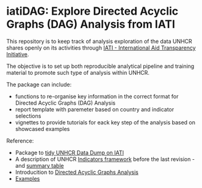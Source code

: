 # iatiDAG: Explore Directed Acyclic Graphs (DAG) Analysis from IATI


This repository is to keep track of analysis exploration of the data UNHCR shares openly on its activities through [IATI - International Aid Transparency Initiative](https://reporting.unhcr.org/iati). 

The objective is to set up both reproducible analytical pipeline and training material to promote such type of analysis within UNHCR.

The package can include:

 * functions to re-organise key information in the correct format for Directed Acyclic Graphs (DAG) Analysis
 * report template with paremeter based on country and indicator selections
 * vignettes to provide tutorials for eack key step of the analysis based on showcased examples


Reference:
  * Package to [tidy UNHCR Data Dump on IATI](https://unhcr-americas.github.io/iati/docs/)
  * A description of UNHCR [Indicators framework](https://www.unhcr.org/40eaa9804.pdf) before the last revision - and [summary table](https://cms.emergency.unhcr.org/documents/11982/52631/UNHCR%E2%80%99s+Results+Framework++%28English%29/eaa92b3f-84a0-4f68-a081-43148ebba3bb)
  * Introducition to [Directed Acyclic Graphs Analysis](https://evalf21.classes.andrewheiss.com/content/04-content/)
  * [Examples](https://evalf21.classes.andrewheiss.com/example/rstudio-tidyverse/)

